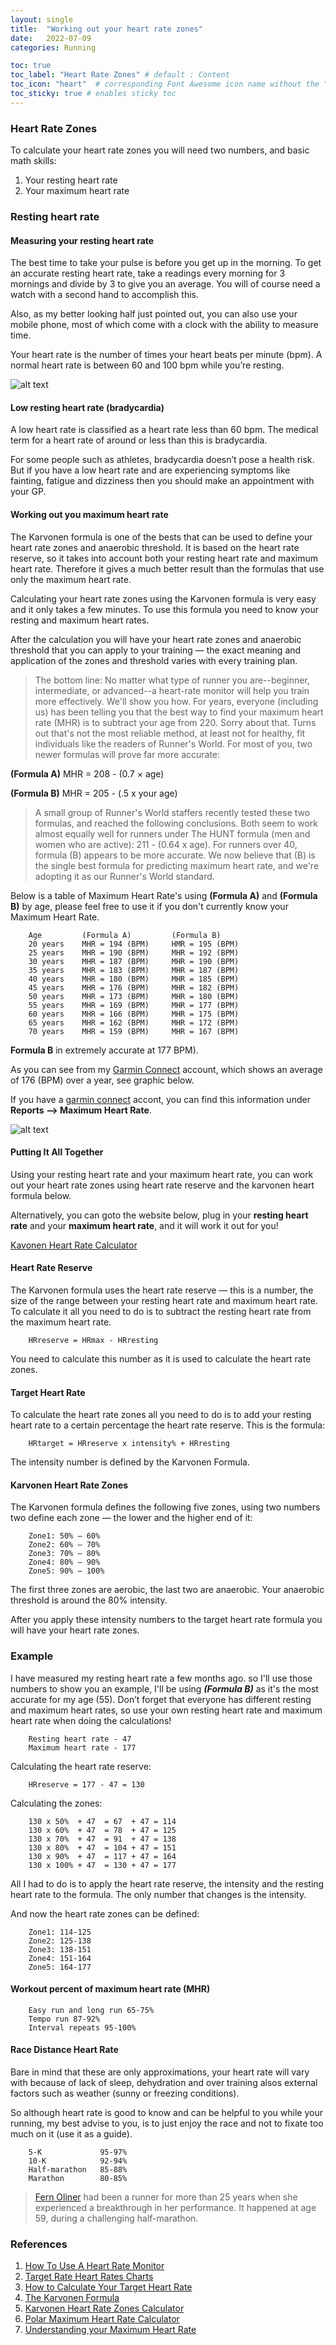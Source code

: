 ```yaml
---
layout: single
title:  "Working out your heart rate zones"
date:   2022-07-09
categories: Running

toc: true
toc_label: "Heart Rate Zones" # default : Content
toc_icon: "heart"  # corresponding Font Awesome icon name without the "fa" prefix
toc_sticky: true # enables sticky toc
---
```


### Heart Rate Zones

To calculate your heart rate zones you will need two numbers, and basic math skills:

1. Your resting heart rate
2. Your maximum heart rate

### Resting heart rate

#### Measuring your resting heart rate

The best time to take your pulse is before you get up in the morning. To get an accurate resting heart rate, take a readings every morning for 3 mornings and divide by 3 to give you an average. You will of course need a watch with a second hand to accomplish this.

Also, as my better looking half just pointed out, you can also use your mobile phone, most of which come with a clock with the ability to measure time.

Your heart rate is the number of times your heart beats per minute (bpm). A normal heart rate is between 60 and 100 bpm while you’re resting.

![alt text](../../assets/images/checking-your-pulse-210x137.png "Taking Heart Rate Graphic")

#### Low resting heart rate (bradycardia)

A low heart rate is classified as a heart rate less than 60 bpm. The medical term for a heart rate of around or less than this is bradycardia.

For some people such as athletes, bradycardia doesn’t pose a health risk. But if you have a low heart rate and are experiencing symptoms like fainting, fatigue and dizziness then you should make an appointment with your GP.

#### Working out you maximum heart rate

The Karvonen formula is one of the bests that can be used to define your heart rate zones and anaerobic threshold. It is based on the heart rate reserve, so it takes into account both your resting heart rate and maximum heart rate. Therefore it gives a much better result than the formulas that use only the maximum heart rate.

Calculating your heart rate zones using the Karvonen formula is very easy and it only takes a few minutes. To use this formula you need to know your resting and maximum heart rates.

After the calculation you will have your heart rate zones and anaerobic threshold that you can apply to your training — the exact meaning and application of the zones and threshold varies with every training plan.

> The bottom line: No matter what type of runner you are--beginner, intermediate, or advanced--a heart-rate monitor will help you train more effectively. We'll show you how. For years, everyone (including us) has been telling you that the best way to find your maximum heart rate (MHR) is to subtract your age from 220. Sorry about that.
>Turns out that's not the most reliable method, at least not for healthy, fit individuals like the readers of Runner's World. For most of you, two newer formulas will prove far more accurate:

__(Formula A)__ MHR = 208 - (0.7 × age)

__(Formula B)__ MHR = 205 - (.5 x your age)

> A small group of Runner's World staffers recently tested these two formulas, and reached the following conclusions. Both seem to work almost equally well for runners under The HUNT formula (men and women who are active): 211 - (0.64 x age). For runners over 40, formula (B) appears to be more accurate. We now believe that (B) is the single best formula for predicting maximum heart rate, and we're adopting it as our Runner's World standard.

Below is a table of Maximum Heart Rate's using __(Formula A)__ and __(Formula B)__ by age, please feel free to use it if you don't currently know your Maximum Heart Rate.

~~~text
    Age         (Formula A)         (Formula B)
    20 years    MHR = 194 (BPM)     HMR = 195 (BPM)
    25 years    MHR = 190 (BPM)     MHR = 192 (BPM)
    30 years    MHR = 187 (BPM)     MHR = 190 (BPM)
    35 years    MHR = 183 (BPM)     MHR = 187 (BPM)
    40 years    MHR = 180 (BPM)     MHR = 185 (BPM)
    45 years    MHR = 176 (BPM)     MHR = 182 (BPM)
    50 years    MHR = 173 (BPM)     MHR = 180 (BPM)
    55 years    MHR = 169 (BPM)     MHR = 177 (BPM)
    60 years    MHR = 166 (BPM)     MHR = 175 (BPM)
    65 years    MHR = 162 (BPM)     MHR = 172 (BPM)
    70 years    MHR = 159 (BPM)     MHR = 167 (BPM)
~~~

 __Formula B__ in extremely accurate at 177 BPM).

As you can see from my [Garmin Connect](https://connect.garmin.com) account, which shows an average of 176 (BPM) over a year, see graphic below.

If you have a [garmin connect](https://connect.garmin.com/) accont, you can find this information under __Reports --> Maximum Heart Rate__.

![alt text](../../assets/images/Garmin_Maximum_Heart_Rate.png "Maximum Heart Rate")

#### Putting It All Together

Using your resting heart rate and your maximum heart rate, you can work out your heart rate zones using heart rate reserve and the karvonen heart formula below.

Alternatively, you can goto the website below, plug in your __resting heart rate__ and your __maximum heart rate__, and it will work it out for you!

[Kavonen Heart Rate Calculator](https://runandbeyond.com/calculator-karvonen/)

#### Heart Rate Reserve

The Karvonen formula uses the heart rate reserve — this is a number, the size of the range between your resting heart rate and maximum heart rate. To calculate it all you need to do is to subtract the resting heart rate from the maximum heart rate.

~~~text
    HRreserve = HRmax - HRresting
~~~

You need to calculate this number as it is used to calculate the heart rate zones.

#### Target Heart Rate

To calculate the heart rate zones all you need to do is to add your resting heart rate to a certain percentage the heart rate reserve. This is the formula:

~~~text
    HRtarget = HRreserve x intensity% + HRresting
~~~

The intensity number is defined by the Karvonen Formula.

#### Karvonen Heart Rate Zones

The Karvonen formula defines the following five zones, using two numbers two define each zone — the lower and the higher end of it:

~~~text
    Zone1: 50% – 60%
    Zone2: 60% – 70%
    Zone3: 70% – 80%
    Zone4: 80% – 90%
    Zone5: 90% – 100%
~~~~

The first three zones are aerobic, the last two are anaerobic. Your anaerobic threshold is around the 80% intensity.

After you apply these intensity numbers to the target heart rate formula you will have your heart rate zones.

### Example

I have measured my resting heart rate a few months ago. so I'll use those numbers to show you an example, I'll be using ___(Formula B)___ as it's the most accurate for my age (55). Don’t forget that everyone has different resting and maximum heart rates, so use your own resting heart rate and maximum heart rate when doing the calculations!

~~~text
    Resting heart rate - 47
    Maximum heart rate - 177
~~~

Calculating the heart rate reserve:

~~~text
    HRreserve = 177 - 47 = 130
~~~

Calculating the zones:

~~~text
    130 x 50%  + 47  = 67  + 47 = 114
    130 x 60%  + 47  = 78  + 47 = 125    
    130 x 70%  + 47  = 91  + 47 = 138
    130 x 80%  + 47  = 104 + 47 = 151
    130 x 90%  + 47  = 117 + 47 = 164
    130 x 100% + 47  = 130 + 47 = 177
~~~

All I had to do is to apply the heart rate reserve, the intensity and the resting heart rate to the formula. The only number that changes is the intensity.

And now the heart rate zones can be defined:

~~~text
    Zone1: 114-125
    Zone2: 125-138
    Zone3: 138-151
    Zone4: 151-164
    Zone5: 164-177
~~~

#### Workout percent of maximum heart rate (MHR)

~~~text
    Easy run and long run 65-75%
    Tempo run 87-92%
    Interval repeats 95-100%
~~~

#### Race Distance Heart Rate

Bare in mind that these are only approximations, your heart rate will vary with because of lack of sleep, dehydration and over training alsos external factors such as weather (sunny or freezing conditions).

So although heart rate is good to know and can be helpful to you while your running, my best advise to you, is to just enjoy the race and not to fixate too much on it (use it as a guide).

~~~text
    5-K             95-97%
    10-K            92-94%
    Half-marathon   85-88%
    Marathon        80-85%
~~~

> [Fern Oliner](https://www.runnersworld.com/training/a20823643/runners-learn-how-to-use-your-heart-rate-monitor/) had been a runner for more than 25 years when she experienced a breakthrough in her performance. It happened at age 59, during a challenging half-marathon.

### References

1. [How To Use A Heart Rate Monitor](https://www.runnersworld.com/training/a20823643/runners-learn-how-to-use-your-heart-rate-monitor/?utm_source=pocket_mylist)
2. [Target Rate Heart Rates Charts](https://www.heart.org/en/healthy-living/fitness/fitness-basics/target-heart-rates?utm_source=pocket_mylist)
3. [How to Calculate Your Target Heart Rate](https://www.wikihow.com/Calculate-Your-Target-Heart-Rate)
4. [The Karvonen Formula](https://runandbeyond.com/karvonen-heart-rate/)
5. [Karvonen Heart Rate Zones Calculator](https://runandbeyond.com/calculator-karvonen/)
6. [Polar Maximum Heart Rate Calculator](https://www.polar.com/blog/calculate-maximum-heart-rate-running/)
7. [Understanding your Maximum Heart Rate](https://www.verywellfit.com/maximum-heart-rate-1231221)
